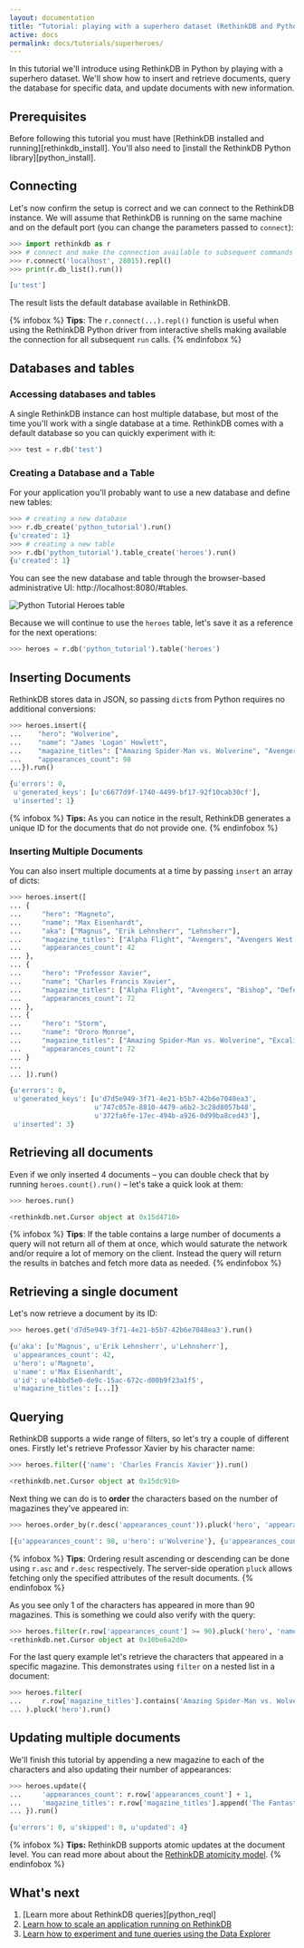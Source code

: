 ```yaml
---
layout: documentation
title: "Tutorial: playing with a superhero dataset (RethinkDB and Python)"
active: docs
permalink: docs/tutorials/superheroes/
---
```

In this tutorial we'll introduce using RethinkDB in Python by playing
with a superhero dataset. We'll show how to insert and retrieve
documents, query the database for specific data, and update documents
with new information.

## Prerequisites ##

Before following this tutorial you must have [RethinkDB installed and
running][rethinkdb_install]. You'll also need to [install the
RethinkDB Python library][python_install].

## Connecting ##

Let's now confirm the setup is correct and we can connect to the RethinkDB
instance. We will assume that RethinkDB is running on the same machine and on
the default port (you can change the parameters passed to `connect`):

```python
>>> import rethinkdb as r
>>> # connect and make the connection available to subsequent commands
>>> r.connect('localhost', 28015).repl()
>>> print(r.db_list().run())

[u'test']
```

The result lists the default database available in RethinkDB.

{% infobox %}
__Tips__: The `r.connect(...).repl()` function is useful when using
the RethinkDB Python driver from interactive shells making available
the connection for all subsequent `run` calls.
{% endinfobox %}

## Databases and tables ##

### Accessing databases and tables ###

A single RethinkDB instance can host multiple database, but most of the time
you'll work with a single database at a time. RethinkDB comes with a default
database so you can quickly experiment with it:

```python
>>> test = r.db('test')
```


### Creating a Database and a Table ###

For your application you'll probably want to use a new database and define new tables:

```python
>>> # creating a new database
>>> r.db_create('python_tutorial').run()
{u'created': 1}
>>> # creating a new table
>>> r.db('python_tutorial').table_create('heroes').run()
{u'created': 1}
```

You can see the new database and table through the browser-based administrative
UI: http://localhost:8080/#tables.

![Python Tutorial Heroes table](/assets/images/docs/python-tutorial/python-tutorial-table.png)



Because we will continue to use the `heroes` table, let's save it as a reference for the next operations:

```python
>>> heroes = r.db('python_tutorial').table('heroes')
```

## Inserting Documents ##

RethinkDB stores data in JSON, so passing `dict`s from Python requires no additional conversions:


```python
>>> heroes.insert({
...    "hero": "Wolverine",
...    "name": "James 'Logan' Howlett",
...    "magazine_titles": ["Amazing Spider-Man vs. Wolverine", "Avengers", "X-MEN Unlimited", "Magneto War", "Prime"],
...    "appearances_count": 98
...}).run()

{u'errors': 0,
 u'generated_keys': [u'c6677d9f-1740-4499-bf17-92f10cab30cf'],
 u'inserted': 1}
```

{% infobox %}
__Tips:__ As you can notice in the result, RethinkDB generates a unique ID for
the documents that do not provide one.
{% endinfobox %}

### Inserting Multiple Documents ###

You can also insert multiple documents at a time by passing `insert` an array of dicts:

```python
>>> heroes.insert([
... {
...     "hero": "Magneto",
...     "name": "Max Eisenhardt",
...     "aka": ["Magnus", "Erik Lehnsherr", "Lehnsherr"],  
...     "magazine_titles": ["Alpha Flight", "Avengers", "Avengers West Coast"],
...     "appearances_count": 42
... },
... {
...     "hero": "Professor Xavier",
...     "name": "Charles Francis Xavier",
...     "magazine_titles": ["Alpha Flight", "Avengers", "Bishop", "Defenders"],
...     "appearances_count": 72
... },
... {
...     "hero": "Storm",
...     "name": "Ororo Monroe",
...     "magazine_titles": ["Amazing Spider-Man vs. Wolverine", "Excalibur", "Fantastic Four", "Iron Fist"],
...     "appearances_count": 72
... }
...
... ]).run()

{u'errors': 0,
 u'generated_keys': [u'd7d5e949-3f71-4e21-b5b7-42b6e7048ea3',
                     u'747c057e-8810-4479-a6b2-3c28d8057b48',
                     u'372fa6fe-17ec-494b-a926-0d99ba8ced43'],
 u'inserted': 3}
```

## Retrieving all documents ##

Even if we only inserted 4 documents &ndash; you can double check that by running
`heroes.count().run()` &ndash; let's take a quick look at them:

```python
>>> heroes.run()

<rethinkdb.net.Cursor object at 0x15d4710>
```

{% infobox %}
__Tips__: If the table contains a large number of documents a query will not return all
of them at once, which would saturate the network and/or require a lot of memory on the
client. Instead the query will return the results in batches and fetch more data as needed.
{% endinfobox %}

## Retrieving a single document ##

Let's now retrieve a document by its ID:

```python
>>> heroes.get('d7d5e949-3f71-4e21-b5b7-42b6e7048ea3').run()

{u'aka': [u'Magnus', u'Erik Lehnsherr', u'Lehnsherr'],
 u'appearances_count': 42,
 u'hero': u'Magneto',
 u'name': u'Max Eisenhardt',
 u'id': u'e4bbd5e0-de9c-15ac-672c-d00b9f23a1f5',
 u'magazine_titles': [...]}
```

## Querying ##

RethinkDB supports a wide range of filters, so let's try a couple of different
ones. Firstly let's retrieve Professor Xavier by his character name:

```python
>>> heroes.filter({'name': 'Charles Francis Xavier'}).run()

<rethinkdb.net.Cursor object at 0x15dc910>
```

Next thing we can do is to **order** the characters based on the number of
magazines they've appeared in:

```python
>>> heroes.order_by(r.desc('appearances_count')).pluck('hero', 'appearances_count').run()

[{u'appearances_count': 98, u'hero': u'Wolverine'}, {u'appearances_count': 72, u'hero': u'Professor Xavier'}, {u'appearances_count': 72, u'hero': u'Storm'}, {u'appearances_count': 42, u'hero': u'Magneto'}]
```

{% infobox %}
__Tips__: Ordering result ascending or descending can be done using `r.asc` and
`r.desc` respectively.
The server-side operation <code>pluck</code> allows fetching only the specified
attributes of the result documents.
{% endinfobox %}

As you see only 1 of the characters has appeared in more than 90 magazines.
This is something we could also verify with the query:

```python
>>> heroes.filter(r.row['appearances_count'] >= 90).pluck('hero', 'name', 'appearances_count').run()
<rethinkdb.net.Cursor object at 0x10be6a2d0>
```

For the last query example let's retrieve the characters that appeared in a
specific magazine. This demonstrates using `filter` on a nested list in a
document:

```python
>>> heroes.filter(
...     r.row['magazine_titles'].contains('Amazing Spider-Man vs. Wolverine')
... ).pluck('hero').run()
```

## Updating multiple documents ##

We'll finish this tutorial by appending a new magazine to each of the
characters and also updating their number of appearances:

```python
>>> heroes.update({
...     'appearances_count': r.row['appearances_count'] + 1,
...     'magazine_titles': r.row['magazine_titles'].append('The Fantastic RethinkDB')
... }).run()

{u'errors': 0, u'skipped': 0, u'updated': 4}
```

{% infobox %}
__Tips:__ RethinkDB supports atomic updates at the document level. You can read more about about the
[RethinkDB atomicity model](/docs/architecture/#how-does-the-atomicity-model-work).
{% endinfobox %}

## What's next ##

1. [Learn more about RethinkDB queries][python_reql]
2. [Learn how to scale an application running on RethinkDB](/docs/administration-tools)
3. [Learn how to experiment and tune queries using the Data Explorer](/docs/tutorials/elections)
